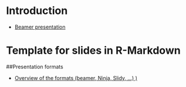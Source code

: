 # Introduction

- [Beamer presentation](https://bookdown.org/yihui/rmarkdown/beamer-presentation.html)

# Template for slides in R-Markdown

##Presentation formats

- [Overview of the formats (beamer, Ninja, Slidy, ...) )](https://www.r-bloggers.com/2019/09/mastering-r-presentations/)